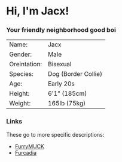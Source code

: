 # Hi, I'm Jacx!
### Your friendly neighborhood good boi

|       |  |
| ----------- | ----------- |
| Name:     | Jacx       |
| Gender:   | Male       |
| Oreintation: | Bisexual |
| Species: | Dog (Border Collie)|
| Age: | Early 20s|
| Height: | 6'1" (185cm) |
| Weight: | 165lb (75kg) |

### Links
These go to more specific descriptions:
- [FurryMUCK](https://jacxfur.github.io/FurryMUCK-Description)
- [Furcadia](https://jacxfur.github.io/Furcadia-Description)
